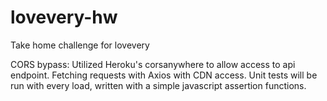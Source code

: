# lovevery-hw
Take home challenge for lovevery

CORS bypass: Utilized Heroku's corsanywhere to allow access to api endpoint.
Fetching requests with Axios with CDN access.
Unit tests will be run with every load, written with a simple javascript assertion functions.
